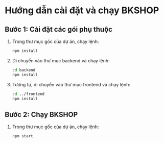 # Hướng dẫn cài đặt và chạy BKSHOP

## Bước 1: Cài đặt các gói phụ thuộc

1. Trong thư mục gốc của dự án, chạy lệnh:
    ```sh
    npm install
    ```
2. Di chuyển vào thư mục backend và chạy lệnh:
    ```sh
    cd backend
    npm install
    ```
3. Tương tự, di chuyển vào thư mục frontend và chạy lệnh:
    ```sh
    cd ../frontend
    npm install
    ```

## Bước 2: Chạy BKSHOP
1. Trong thư mục gốc của dự án, chạy lệnh:
    ```sh
    npm start
    ```
